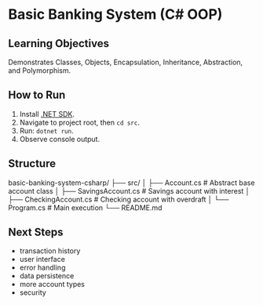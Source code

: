 # Basic Banking System (C# OOP)

## Learning Objectives

Demonstrates Classes, Objects, Encapsulation, Inheritance, Abstraction, and Polymorphism.

## How to Run

1.  Install [.NET SDK](https://dotnet.microsoft.com/download).
2.  Navigate to project root, then `cd src`.
3.  Run: `dotnet run`.
4.  Observe console output.

## Structure

basic-banking-system-csharp/
├── src/
│   ├── Account.cs         # Abstract base account class
│   ├── SavingsAccount.cs  # Savings account with interest
│   ├── CheckingAccount.cs # Checking account with overdraft
│   └── Program.cs         # Main execution
└── README.md


## Next Steps

- transaction history
- user interface
- error handling
- data persistence
- more account types
- security